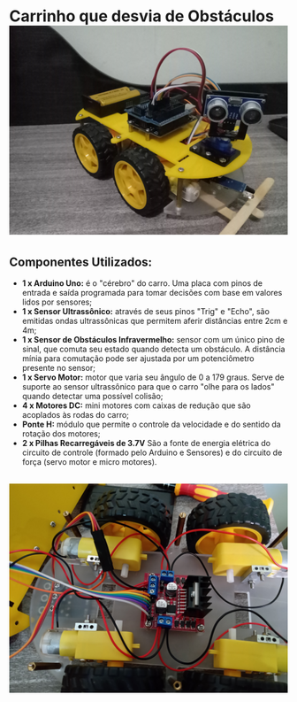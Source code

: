<h1> Carrinho que desvia de Obstáculos
<img src = "Superior.jpg">
<h2> Componentes Utilizados: </h2>
<ul>
<li><b>1 x Arduino Uno:</b> é o "cérebro" do carro. Uma placa com pinos de entrada e saída programada para tomar decisões com base em valores lidos por sensores;</li> 
<li><b>1 x Sensor Ultrassônico:</b> através de seus pinos "Trig" e "Echo", são emitidas ondas ultrassônicas que permitem aferir distâncias entre 2cm e 4m;</li>
<li><b>1 x Sensor de Obstáculos Infravermelho:</b> sensor com um único pino de sinal, que comuta seu estado quando detecta um obstáculo. A distância mínia para comutação pode ser ajustada por um potenciômetro presente no sensor;</li>
<li><b>1 x Servo Motor:</b> motor que varia seu ângulo de 0 a 179 graus. Serve de suporte ao sensor ultrassônico para que o carro "olhe para os lados" quando detectar uma possível colisão;</li>
<li><b>4 x Motores DC:</b> mini motores com caixas de redução que são acoplados às rodas do carro;</li>
<li><b>Ponte H:</b> módulo que permite o controle da velocidade e do sentido da rotação dos motores;</li>
<li><b>2 x Pilhas Recarregáveis de 3.7V</b> São a fonte de energia elétrica do circuito de controle (formado pelo Arduino e Sensores) e do circuito de força (servo motor e micro motores).</li>
</ul>
<br>
<img src = "Inferior.jpg">

 
